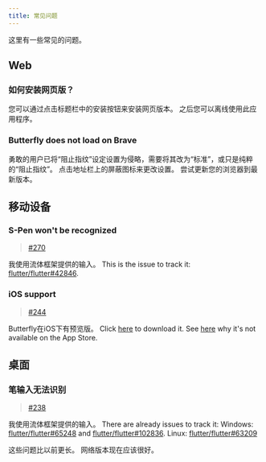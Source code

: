 ```yaml
---
title: 常见问题
---
```


这里有一些常见的问题。

## Web

### 如何安装网页版？

您可以通过点击标题栏中的安装按钮来安装网页版本。
之后您可以离线使用此应用程序。

### Butterfly does not load on Brave

勇敢的用户已将“阻止指纹”设定设置为侵略，需要将其改为“标准”，或只是纯粹的“阻止指纹”。
点击地址栏上的屏蔽图标来更改设置。
尝试更新您的浏览器到最新版本。

## 移动设备

### S-Pen won't be recognized

> [#270](https://github.com/LinwoodDev/Butterfly/issues/270)

我使用流体框架提供的输入。
This is the issue to track it: [flutter/flutter#42846](https://github.com/flutter/flutter/issues/42846).

### iOS support

> [#244](https://github.com/LinwoodDev/Butterfly/issues/244)

Butterfly在iOS下有预览版。 Click [here](https://butterfly.linwood.dev/downloads/ios) to download it. See [here](https://github.com/LinwoodDev/Butterfly/issues/244#issuecomment-1935460878) why it's not available on the App Store.

## 桌面

### 笔输入无法识别

> [#238](https://github.com/LinwoodDev/Butterfly/issues/238)

我使用流体框架提供的输入。
There are already issues to track it:
Windows: [flutter/flutter#65248](https://github.com/flutter/flutter/issues/65248) and [flutter/flutter#102836](https://github.com/flutter/flutter/issues/102836).
Linux: [flutter/flutter#63209](https://github.com/flutter/flutter/issues/63209)

这些问题比以前更长。 网络版本现在应该很好。
